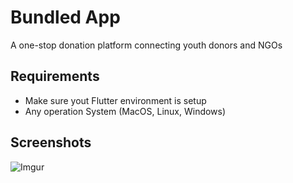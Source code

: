 # Bundled App

A one-stop donation platform connecting youth donors and NGOs

## Requirements

- Make sure yout Flutter environment is setup
- Any operation System (MacOS, Linux, Windows)

## Screenshots
![Imgur](https://i.imgur.com/cmCoqvy.png)

